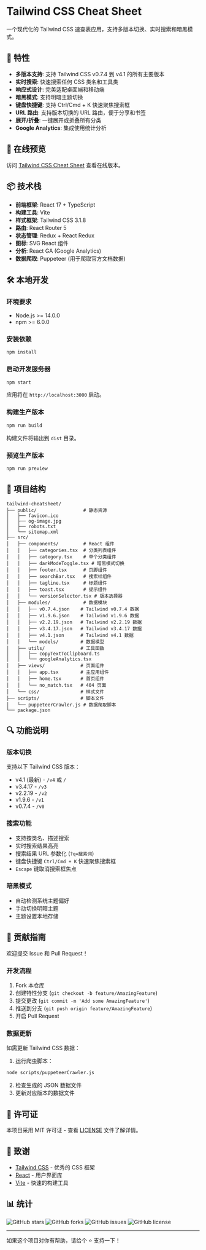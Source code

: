 # Tailwind CSS Cheat Sheet

一个现代化的 Tailwind CSS 速查表应用，支持多版本切换、实时搜索和暗黑模式。

## 🌟 特性

- **多版本支持**: 支持 Tailwind CSS v0.7.4 到 v4.1 的所有主要版本
- **实时搜索**: 快速搜索任何 CSS 类名和工具类
- **响应式设计**: 完美适配桌面端和移动端
- **暗黑模式**: 支持明暗主题切换
- **键盘快捷键**: 支持 Ctrl/Cmd + K 快速聚焦搜索框
- **URL 路由**: 支持版本切换的 URL 路由，便于分享和书签
- **展开/折叠**: 一键展开或折叠所有分类
- **Google Analytics**: 集成使用统计分析

## 🚀 在线预览

访问 [Tailwind CSS Cheat Sheet](https://tailwindcss-cheatsheet.com) 查看在线版本。

## 📦 技术栈

- **前端框架**: React 17 + TypeScript
- **构建工具**: Vite
- **样式框架**: Tailwind CSS 3.1.8
- **路由**: React Router 5
- **状态管理**: Redux + React Redux
- **图标**: SVG React 组件
- **分析**: React GA (Google Analytics)
- **数据爬取**: Puppeteer (用于爬取官方文档数据)

## 🛠️ 本地开发

### 环境要求

- Node.js >= 14.0.0
- npm >= 6.0.0

### 安装依赖

```bash
npm install
```

### 启动开发服务器

```bash
npm start
```

应用将在 `http://localhost:3000` 启动。

### 构建生产版本

```bash
npm run build
```

构建文件将输出到 `dist` 目录。

### 预览生产版本

```bash
npm run preview
```

## 📁 项目结构

```
tailwind-cheatsheet/
├── public/                 # 静态资源
│   ├── favicon.ico
│   ├── og-image.jpg
│   ├── robots.txt
│   └── sitemap.xml
├── src/
│   ├── components/         # React 组件
│   │   ├── categories.tsx  # 分类列表组件
│   │   ├── category.tsx    # 单个分类组件
│   │   ├── darkModeToggle.tsx # 暗黑模式切换
│   │   ├── footer.tsx      # 页脚组件
│   │   ├── searchBar.tsx   # 搜索栏组件
│   │   ├── tagline.tsx     # 标题组件
│   │   ├── toast.tsx       # 提示组件
│   │   └── versionSelector.tsx # 版本选择器
│   ├── modules/            # 数据模块
│   │   ├── v0.7.4.json    # Tailwind v0.7.4 数据
│   │   ├── v1.9.6.json    # Tailwind v1.9.6 数据
│   │   ├── v2.2.19.json   # Tailwind v2.2.19 数据
│   │   ├── v3.4.17.json   # Tailwind v3.4.17 数据
│   │   ├── v4.1.json      # Tailwind v4.1 数据
│   │   └── models/        # 数据模型
│   ├── utils/             # 工具函数
│   │   ├── copyTextToClipboard.ts
│   │   └── googleAnalytics.tsx
│   ├── views/             # 页面组件
│   │   ├── app.tsx        # 主应用组件
│   │   ├── home.tsx       # 首页组件
│   │   └── no_match.tsx   # 404 页面
│   └── css/               # 样式文件
├── scripts/               # 脚本文件
│   └── puppeteerCrawler.js # 数据爬取脚本
└── package.json
```

## 🔍 功能说明

### 版本切换

支持以下 Tailwind CSS 版本：
- v4.1 (最新) - `/v4` 或 `/`
- v3.4.17 - `/v3`
- v2.2.19 - `/v2`
- v1.9.6 - `/v1`
- v0.7.4 - `/v0`

### 搜索功能

- 支持按类名、描述搜索
- 实时搜索结果高亮
- 搜索结果 URL 参数化 (`?q=搜索词`)
- 键盘快捷键 `Ctrl/Cmd + K` 快速聚焦搜索框
- `Escape` 键取消搜索框焦点

### 暗黑模式

- 自动检测系统主题偏好
- 手动切换明暗主题
- 主题设置本地存储

## 🤝 贡献指南

欢迎提交 Issue 和 Pull Request！

### 开发流程

1. Fork 本仓库
2. 创建特性分支 (`git checkout -b feature/AmazingFeature`)
3. 提交更改 (`git commit -m 'Add some AmazingFeature'`)
4. 推送到分支 (`git push origin feature/AmazingFeature`)
5. 开启 Pull Request

### 数据更新

如需更新 Tailwind CSS 数据：

1. 运行爬虫脚本：
```bash
node scripts/puppeteerCrawler.js
```

2. 检查生成的 JSON 数据文件
3. 更新对应版本的数据文件

## 📄 许可证

本项目采用 MIT 许可证 - 查看 [LICENSE](LICENSE) 文件了解详情。

## 🙏 致谢

- [Tailwind CSS](https://tailwindcss.com/) - 优秀的 CSS 框架
- [React](https://reactjs.org/) - 用户界面库
- [Vite](https://vitejs.dev/) - 快速的构建工具

## 📊 统计

![GitHub stars](https://img.shields.io/github/stars/zxlee920/tailwind-cheatsheet?style=social)
![GitHub forks](https://img.shields.io/github/forks/zxlee920/tailwind-cheatsheet?style=social)
![GitHub issues](https://img.shields.io/github/issues/zxlee920/tailwind-cheatsheet)
![GitHub license](https://img.shields.io/github/license/zxlee920/tailwind-cheatsheet)

---

如果这个项目对你有帮助，请给个 ⭐️ 支持一下！